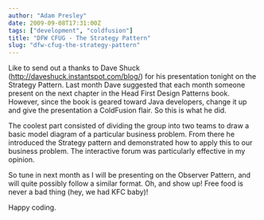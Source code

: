 ```yaml
---
author: "Adam Presley"
date: 2009-09-08T17:31:00Z
tags: ["development", "coldfusion"]
title: "DFW CFUG - The Strategy Pattern"
slug: "dfw-cfug-the-strategy-pattern"
---
```


Like to send out a thanks to Dave Shuck
(<http://daveshuck.instantspot.com/blog/>) for his presentation tonight
on the Strategy Pattern. Last month Dave suggested that each month
someone present on the next chapter in the Head First Design Patterns
book. However, since the book is geared toward Java developers, change
it up and give the presentation a ColdFusion flair. So this is what he
did.

The coolest part consisted of dividing the group into two teams to draw
a basic model diagram of a particular business problem. From there he
introduced the Strategy pattern and demonstrated how to apply this to
our business problem. The interactive forum was particularly effective
in my opinion.

So tune in next month as I will be presenting on the Observer Pattern,
and will quite possibly follow a similar format. Oh, and show up! Free
food is never a bad thing (hey, we had KFC baby)!

Happy coding.
